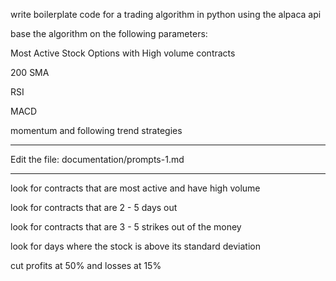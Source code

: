 write boilerplate code for a trading algorithm in python using the alpaca api 

base the algorithm on the following parameters:

Most Active Stock Options with High volume contracts

200 SMA

RSI 

MACD

momentum and following trend strategies



-------------------

Edit the file: documentation/prompts-1.md

-------------------

look for contracts that are most active and have high volume

look for contracts that are 2 - 5 days out

look for contracts that are 3 - 5 strikes out of the money

look for days where the stock is above its standard deviation

cut profits at 50% and losses at 15%